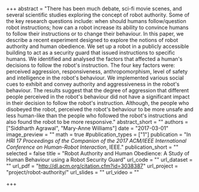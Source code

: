 +++
abstract = "There has been much debate, sci-fi movie scenes, and several scientific studies exploring the concept of robot authority. Some of the key research questions include: when should humans follow/question robot instructions; how can a robot increase its ability to convince humans to follow their instructions or to change their behaviour. In this paper, we describe a recent experiment designed to explore the notions of robot authority and human obedience. We set up a robot in a publicly accessible building to act as a security guard that issued instructions to specific humans. We identified and analysed the factors that affected a human's decisions to follow the robot's instruction. The four key factors were: perceived aggression, responsiveness, anthropomorphism, level of safety and intelligence in the robot's behaviour. We implemented various social cues to exhibit and convey authority and aggressiveness in the robot's behaviour. The results suggest that the degree of aggression that different people perceived in the robot's behaviour did not have a significant impact in their decision to follow the robot's instruction. Although, the people who disobeyed the robot, perceived the robot's behaviour to be more unsafe and less human-like than the people who followed the robot's instructions and also found the robot to be more responsive."
abstract_short = ""
authors = ["Siddharth Agrawal", "Mary-Anne Williams"]
date = "2017-03-01"
image_preview = ""
math = true
#publication_types = ["1"]
publication = "In *HRI 17 Proceedings of the Companion of the 2017 ACM/IEEE International Conference on Human-Robot Interaction*, IEEE."
publication_short = ""
selected = false
title = "Robot Authority and Human Obedience: A Study of Human Behaviour using a Robot Security Guard"
url_code = ""
url_dataset = ""
url_pdf = "http://dl.acm.org/citation.cfm?id=3038387"
url_project = "project/robot-authority/"
url_slides = ""
url_video = ""

+++

